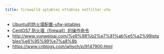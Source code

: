 ```yaml
---
title: firewalld iptables nftables netfilter ufw
---
```


- [Ubuntu的防火墙配置-ufw-iptables](https://www.cnblogs.com/ylan2009/articles/2321136.html)
- [CentOS7 防火墙（firewall）的操作命令](https://www.cnblogs.com/leoxuan/p/8275343.html)
- http://www.yunweipai.com/%e9%98%b2%e7%81%ab%e5%a2%99iptables%e6%95%99%e7%a8%8b
- https://www.cnblogs.com/whych/p/9147900.html